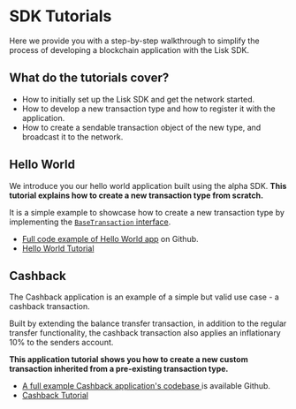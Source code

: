 # SDK Tutorials

Here we provide you with a step-by-step walkthrough to simplify the process of developing a blockchain application with the Lisk SDK.

## What do the tutorials cover?

- How to initially set up the Lisk SDK and get the network started.
- How to develop a new transaction type and how to register it with the application.
- How to create a sendable transaction object of the new type, and broadcast it to the network.

## Hello World

We introduce you our hello world application built using the alpha SDK. __This tutorial explains how to create a new transaction type from scratch.__

It is a simple example to showcase how to create a new transaction type by implementing the [`BaseTransaction` interface](custom-transactions.md).

- [Full code example of Hello World app](https://github.com/LiskHQ/lisk-sdk-examples/tree/development/hello_world) on Github.
- [Hello World Tutorial](tutorials/hello-world.md)

## Cashback

The Cashback application is an example of a simple but valid use case - a cashback transaction.

Built by extending the balance transfer transaction, in addition to the regular transfer functionality, the cashback transaction also applies an inflationary 10% to the senders account.

__This application tutorial shows you how to create a new custom transaction inherited from a pre-existing transaction type.__

- [A full example Cashback application's codebase ](https://github.com/LiskHQ/lisk-sdk-examples/tree/development/cashback) is available Github.
- [Cashback Tutorial](tutorials/cashback.md)
